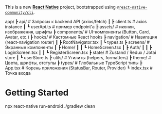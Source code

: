 This is a new [**React Native**](https://reactnative.dev) project, bootstrapped
using [`@react-native-community/cli`](https://github.com/react-native-community/cli).

app/
┣ api/ # Запросы к backend API (axios/fetch)
┃ ┣ client.ts # axios instance
┃ ┗ userApi.ts # пример endpoint'а
┣ assets/ # иконки, изображения, шрифты
┣ components/ # UI-компоненты (Button, Card, Avatar, etc.)
┣ hooks/ # Кастомные React hooks
┣ navigation/ # Навигация (react-navigation router)
┃ ┣ RootNavigator.tsx
┃ ┗ types.ts
┣ screens/ # Экранные компоненты
┃ ┣ Home/
┃ ┃ ┗ HomeScreen.tsx
┃ ┣ Auth/
┃ ┃ ┣ LoginScreen.tsx
┃ ┃ ┗ RegisterScreen.tsx
┣ state/ # Zustand / Redux / Jotai store
┃ ┗ userStore.ts
┣ utils/ # Утилиты (helpers, formatters)
┣ theme/ # Цвета, шрифты, отступы
┣ types/ # Глобальные TypeScript типы
┣ App.tsx # Корень приложения (StatusBar, Router, Provider)
┗ index.tsx # Точка входа

# Getting Started

 npx react-native run-android
 ./gradlew clean